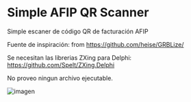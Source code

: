 # Simple AFIP QR Scanner
Simple escaner de código QR de facturación AFIP

Fuente de inspiración: from https://github.com/heise/GRBLize/

Se necesitan las librerias ZXing para Delphi:  https://github.com/Spelt/ZXing.Delphi

No proveo ningun archivo ejecutable.

![imagen](https://user-images.githubusercontent.com/85206635/153480452-fdb5a5de-c13c-4c37-b0f1-097f15f81dba.png)
